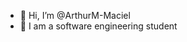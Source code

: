 - 👋 Hi, I’m @ArthurM-Maciel
- 👀 I am a software engineering student 


<!---
ArthurM-Maciel/ArthurM-Maciel is a ✨ special ✨ repository because its `README.md` (this file) appears on your GitHub profile.
You can click the Preview link to take a look at your changes.
--->

